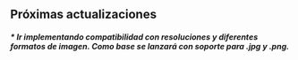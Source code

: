## Próximas actualizaciones
##### * Ir implementando compatibilidad con resoluciones y diferentes formatos de imagen. Como base se lanzará con soporte para .jpg y .png.
